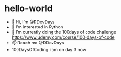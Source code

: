 # hello-world
- 👋 Hi, I’m @DDevDays
- 👀 I’m interested in Python
- 🌱 I’m currently doing the 100days of code challenge https://www.udemy.com/course/100-days-of-code
- 📫 Reach me @DDevDays
- 100DaysOfCoding i am on day 3 now 
